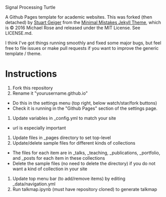 Signal Processing Turtle


A Github Pages template for academic websites. This was forked (then detached) by [Stuart Geiger](https://github.com/staeiou) from the [Minimal Mistakes Jekyll Theme](https://mmistakes.github.io/minimal-mistakes/), which is © 2016 Michael Rose and released under the MIT License. See LICENSE.md.

I think I've got things running smoothly and fixed some major bugs, but feel free to file issues or make pull requests if you want to improve the generic template / theme.

# Instructions

1. Fork this repository
1. Rename it "yourusername.github.io"
 * Do this in the settings menu (top right, below watch/star/fork buttons)
 * Check it is running in the "Github Pages" section of the settings page.
1. Update variables in _config.yml to match your site
 * url is especially important
1. Update files in _pages directory to set top-level 
1. Update/delete sample files for different kinds of collections 
 * The files for each item are in _talks, _teaching, _publications, _portfolio, and _posts for each item in these collections
 * Delete the sample files (no need to delete the directory) if you do not want a kind of collection in your site
1. Update top menu bar (to add/remove items) by editing _data/navigation.yml
1. Run talkmap.ipynb (must have repository cloned) to generate talkmap
